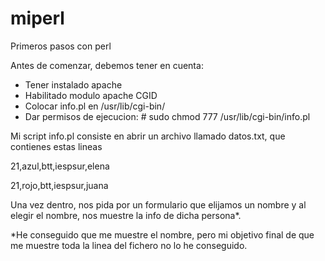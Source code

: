 # miperl
Primeros pasos con perl

Antes de comenzar, debemos tener en cuenta:
- Tener instalado apache
- Habilitado modulo apache CGID
- Colocar info.pl en /usr/lib/cgi-bin/
- Dar permisos de ejecucion: # sudo chmod 777 /usr/lib/cgi-bin/info.pl

Mi script info.pl consiste en abrir un archivo llamado datos.txt, que contienes estas lineas

21,azul,btt,iespsur,elena

21,rojo,btt,iespsur,juana

Una vez dentro, nos pida por un formulario que elijamos un nombre
y al elegir el nombre, nos muestre la info de dicha persona*.

*He conseguido que me muestre el nombre, pero mi objetivo final de que me muestre toda la linea del fichero no lo he conseguido.
